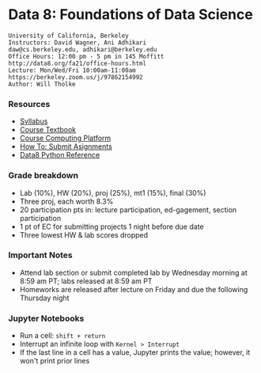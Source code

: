 # Data 8: Foundations of Data Science

    University of California, Berkeley
    Instructors: David Wagner, Ani Adhikari
    daw@cs.berkeley.edu, adhikari@berkeley.edu
    Office Hours: 12:00 pm - 5 pm in 145 Moffitt
    http://data8.org/fa21/office-hours.html
    Lecture: Mon/Wed/Fri 10:00am-11:00am 
    https://berkeley.zoom.us/j/97862154992
    Author: Will Tholke

### Resources

- [Syllabus](http://data8.org/fa21/policies.html)
- [Course Textbook](https://inferentialthinking.com/chapters/intro.html)
- [Course Computing Platform](http://data8.datahub.berkeley.edu/)
- [How To: Submit Asignments](https://drive.google.com/file/d/1mleabaG3jwCzatQPGS82w7Hlvo6A05Jm/view)
- [Data8 Python Reference](http://data8.org/fa21/python-reference.html)

### Grade breakdown

- Lab (10%), HW (20%), proj (25%), mt1 (15%), final (30%)
- Three proj, each worth 8.3%
- 20 participation pts in: lecture participation, ed-gagement, section participation
- 1 pt of EC for submitting projects 1 night before due date
- Three lowest HW & lab scores dropped

### Important Notes

- Attend lab section or submit completed lab by Wednesday morning at 8:59 am PT; labs released at 8:59 am PT
- Homeworks are released after lecture on Friday and due the following Thursday night

### Jupyter Notebooks

- Run a cell: `shift + return`
- Interrupt an infinite loop with `Kernel > Interrupt`
- If the last line in a cell has a value, Jupyter prints the value; however, it won't print prior lines